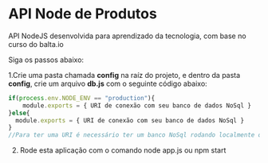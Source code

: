 # API Node de Produtos
API NodeJS desenvolvida para aprendizado da tecnologia, com base no curso do balta.io

Siga os passos abaixo:

1.Crie uma pasta chamada **config** na raíz do projeto, e dentro da pasta **config**,  crie um arquivo **db.js** com o seguinte código abaixo:
~~~javascript
if(process.env.NODE_ENV == "production"){
	module.exports = { URI de conexão com seu banco de dados NoSql }
}else{
  module.exports = { URI de conexão com seu banco de dados NoSql }
}
//Para ter uma URI é necessário ter um banco NoSql rodando localmente ou on-line
~~~
2. Rode esta aplicação com o comando node app.js ou npm start
